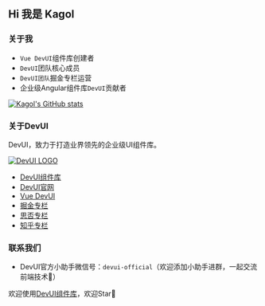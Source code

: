 ## Hi 我是 Kagol

### 关于我

- `Vue DevUI`组件库创建者
- `DevUI`团队核心成员
- `DevUI团队`掘金专栏运营
- 企业级Angular组件库`DevUI`贡献者

[![Kagol's GitHub stats](https://github-readme-stats.vercel.app/api?username=kagol&show_icons=true)](https://github.com/anuraghazra/github-readme-stats)

### 关于DevUI

DevUI，致力于打造业界领先的企业级UI组件库。

[![DevUI LOGO](https://cdn.nlark.com/yuque/0/2020/png/370043/1606753310016-db2f1f33-4026-4bea-ae1e-23c6bb156bbb.png)](https://github.com/devcloudfe/ng-devui)

- [DevUI组件库](https://github.com/devcloudfe/ng-devui)
- [DevUI官网](https://devui.design/)
- [Vue DevUI](https://gitee.com/devui/vue-devui)
- [掘金专栏](https://juejin.cn/user/712139267650141)
- [思否专栏](https://segmentfault.com/u/devui)
- [知乎专栏](https://www.zhihu.com/column/devui)

### 联系我们

- DevUI官方小助手微信号：`devui-official`（欢迎添加小助手进群，一起交流前端技术🤝）

欢迎使用[DevUI组件库](https://github.com/devcloudfe/ng-devui)，欢迎Star🌟
